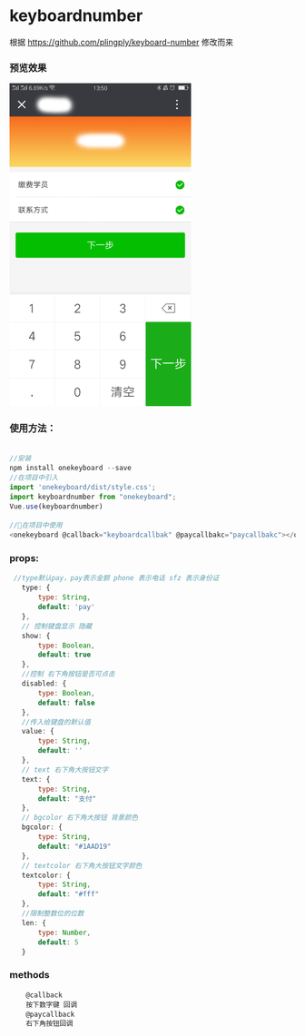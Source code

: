 # keyboardnumber

根据 https://github.com/plingply/keyboard-number 修改而来

### 预览效果

<img src="./test/keyboard.png" alt="GitHub" title="GitHub,Social Coding" width="320"/>

### 使用方法：
```javascript

//安装
npm install onekeyboard --save
//在项目中引入
import 'onekeyboard/dist/style.css';
import keyboardnumber from "onekeyboard";
Vue.use(keyboardnumber)

//在项目中使用
<onekeyboard @callback="keyboardcallbak" @paycallbakc="paycallbakc"></onekeyboard>

```

### props:
 ```javascript
  //type默认pay，pay表示金额 phone 表示电话 sfz 表示身份证
	type: {
		type: String,
		default: 'pay'
	},
	// 控制键盘显示 隐藏
	show: {
		type: Boolean,
		default: true
	},
	//控制 右下角按钮是否可点击
	disabled: {
		type: Boolean,
		default: false
	},
	//传入给键盘的默认值
	value: {
		type: String,
		default: ''
	},
	// text 右下角大按钮文字
	text: {
		type: String,
		default: "支付"
	},
	// bgcolor 右下角大按钮 背景颜色
	bgcolor: {
		type: String,
		default: "#1AAD19"
	},
	// textcolor 右下角大按钮文字颜色
	textcolor: {
		type: String,
		default: "#fff"
	},
	//限制整数位的位数
	len: {
		type: Number,
		default: 5
	}
 ```

### methods
 ```javascript
	 @callback
	 按下数字键 回调
	 @paycallback
	 右下角按钮回调
 ```
